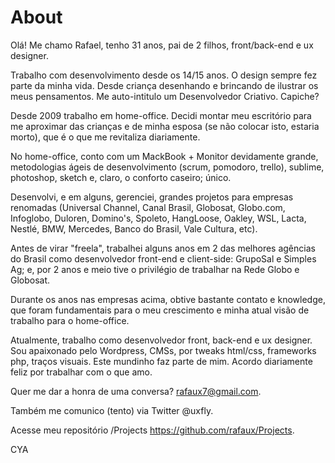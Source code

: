 # About

Olá! Me chamo Rafael, tenho 31 anos, pai de 2 filhos, front/back-end e ux designer.

Trabalho com desenvolvimento desde os 14/15 anos. O design sempre fez parte da minha vida. Desde criança desenhando e brincando de ilustrar os meus pensamentos. Me auto-intitulo um Desenvolvedor Criativo. Capiche?

Desde 2009 trabalho em home-office. Decidi montar meu escritório para me aproximar das crianças e de minha esposa (se não colocar isto, estaria morto), que é o que me revitaliza diariamente.

No home-office, conto com um MackBook + Monitor devidamente grande, metodologias ágeis de desenvolvimento (scrum, pomodoro, trello), sublime, photoshop, sketch e, claro, o conforto caseiro; único.

Desenvolvi, e em alguns, gerenciei, grandes projetos para empresas renomadas (Universal Channel, Canal Brasil, Globosat, Globo.com, Infoglobo, Duloren, Domino's, Spoleto, HangLoose, Oakley, WSL, Lacta, Nestlé, BMW, Mercedes, Banco do Brasil, Vale Cultura, etc).

Antes de virar "freela", trabalhei alguns anos em 2 das melhores agências do Brasil como desenvolvedor front-end e client-side: GrupoSal e Simples Ag; e, por 2 anos e meio tive o privilégio de trabalhar na Rede Globo e Globosat.

Durante os anos nas empresas acima, obtive bastante contato e knowledge, que foram fundamentais para o meu crescimento e minha atual visão de trabalho para o home-office.

Atualmente, trabalho como desenvolvedor front, back-end e ux designer. Sou apaixonado pelo Wordpress, CMSs, por tweaks html/css, frameworks php, traços visuais. Este mundinho faz parte de mim. Acordo diariamente feliz por trabalhar com o que amo.

Quer me dar a honra de uma conversa? rafaux7@gmail.com.

Também me comunico (tento) via Twitter @uxfly.

Acesse meu repositório /Projects https://github.com/rafaux/Projects.

CYA
